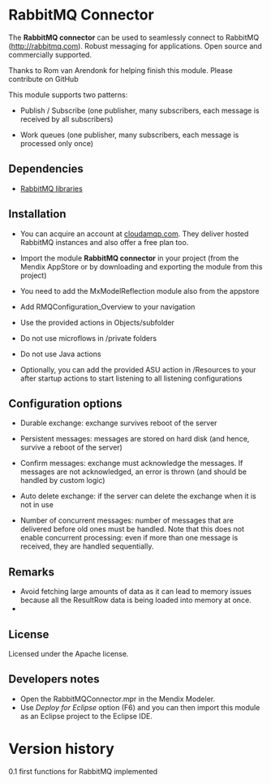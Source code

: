 # RabbitMQ Connector

The **RabbitMQ connector** can be used to seamlessly connect to RabbitMQ (http://rabbitmq.com). Robust messaging for applications. Open source and commercially supported.

Thanks to Rom van Arendonk for helping finish this module. Please contribute on GitHub

This module supports two patterns:

- Publish / Subscribe (one publisher, many subscribers, each message is received by all subscribers)
  
- Work queues (one publisher, many subscribers, each message is processed only once)

## Dependencies
* [RabbitMQ libraries](http://www.rabbitmq.com/java-client.html)

## Installation
* You can acquire an account at [cloudamqp.com](https://www.cloudamqp.com/ "cloudamqp.com"). They deliver hosted RabbitMQ instances and also offer a free plan too. 

* Import the module **RabbitMQ connector** in your project (from the Mendix AppStore or by downloading and exporting the module from this project)

* You need to add the MxModelReflection module also from the appstore

- Add RMQConfiguration_Overview to your navigation
- Use the provided actions in Objects/subfolder
- Do not use microflows in /private folders
- Do not use Java actions

- Optionally, you can add the provided ASU action in /Resources to your after startup actions to start listening to all listening configurations

## Configuration options
		
- Durable exchange: exchange survives reboot of the server

- Persistent messages: messages are stored on hard disk (and hence, survive a reboot of the server)

- Confirm messages: exchange must acknowledge the messages. If messages are not acknowledged, an error is thrown (and should be handled by custom logic)

- Auto delete exchange: if the server can delete the exchange when it is not in use

- Number of concurrent messages: number of messages that are delivered before old ones must be handled. Note that this does not enable concurrent processing: even if more than one message is received, they are handled sequentially.
 


## Remarks
* Avoid fetching large amounts of data as it can lead to memory issues because all the ResultRow data is being loaded into memory at once.
* 


## License
Licensed under the Apache license.

## Developers notes
* Open the RabbitMQConnector.mpr in the Mendix Modeler.
* Use *Deploy for Eclipse* option (F6) and you can then import this module as an Eclipse project to the Eclipse IDE.

# Version history
0.1 first functions for RabbitMQ implemented
